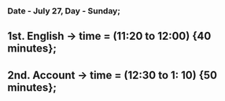 ### Date - July 27, Day - Sunday; 

## 1st. English -> time = (11:20 to 12:00) {40 minutes};

## 2nd. Account -> time = (12:30 to 1: 10) {50 minutes}; 
